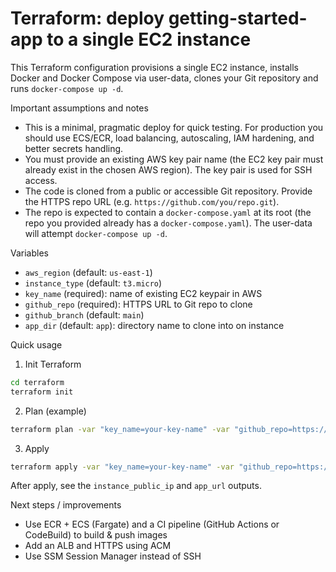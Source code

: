 # Terraform: deploy getting-started-app to a single EC2 instance

This Terraform configuration provisions a single EC2 instance, installs Docker and Docker Compose via user-data, clones your Git repository and runs `docker-compose up -d`.

Important assumptions and notes
- This is a minimal, pragmatic deploy for quick testing. For production you should use ECS/ECR, load balancing, autoscaling, IAM hardening, and better secrets handling.
- You must provide an existing AWS key pair name (the EC2 key pair must already exist in the chosen AWS region). The key pair is used for SSH access.
- The code is cloned from a public or accessible Git repository. Provide the HTTPS repo URL (e.g. `https://github.com/you/repo.git`).
- The repo is expected to contain a `docker-compose.yaml` at its root (the repo you provided already has a `docker-compose.yaml`). The user-data will attempt `docker-compose up -d`.

Variables
- `aws_region` (default: `us-east-1`)
- `instance_type` (default: `t3.micro`)
- `key_name` (required): name of existing EC2 keypair in AWS
- `github_repo` (required): HTTPS URL to Git repo to clone
- `github_branch` (default: `main`)
- `app_dir` (default: `app`): directory name to clone into on instance

Quick usage

1. Init Terraform

```bash
cd terraform
terraform init
```

2. Plan (example)

```bash
terraform plan -var "key_name=your-key-name" -var "github_repo=https://github.com/you/your-repo.git"
```

3. Apply

```bash
terraform apply -var "key_name=your-key-name" -var "github_repo=https://github.com/you/your-repo.git"
```

After apply, see the `instance_public_ip` and `app_url` outputs.

Next steps / improvements
- Use ECR + ECS (Fargate) and a CI pipeline (GitHub Actions or CodeBuild) to build & push images
- Add an ALB and HTTPS using ACM
- Use SSM Session Manager instead of SSH
